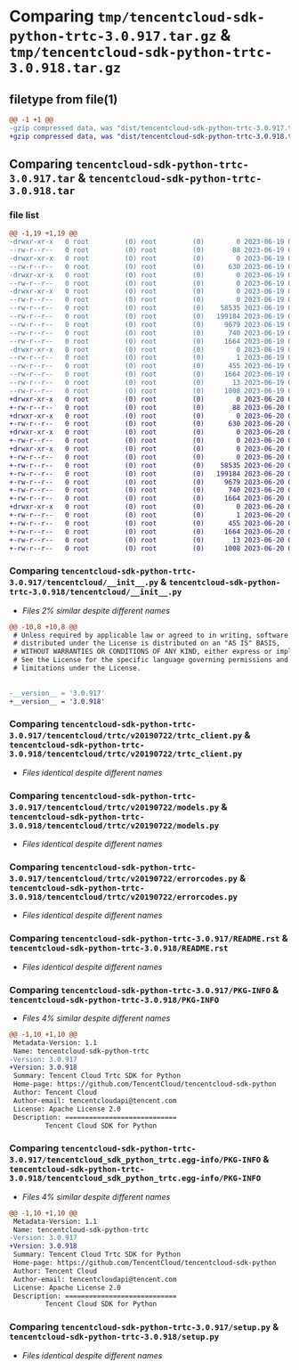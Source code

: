 # Comparing `tmp/tencentcloud-sdk-python-trtc-3.0.917.tar.gz` & `tmp/tencentcloud-sdk-python-trtc-3.0.918.tar.gz`

## filetype from file(1)

```diff
@@ -1 +1 @@
-gzip compressed data, was "dist/tencentcloud-sdk-python-trtc-3.0.917.tar", last modified: Mon Jun 19 00:36:32 2023, max compression
+gzip compressed data, was "dist/tencentcloud-sdk-python-trtc-3.0.918.tar", last modified: Tue Jun 20 02:51:41 2023, max compression
```

## Comparing `tencentcloud-sdk-python-trtc-3.0.917.tar` & `tencentcloud-sdk-python-trtc-3.0.918.tar`

### file list

```diff
@@ -1,19 +1,19 @@
-drwxr-xr-x   0 root         (0) root         (0)        0 2023-06-19 00:36:32.000000 tencentcloud-sdk-python-trtc-3.0.917/
--rw-r--r--   0 root         (0) root         (0)       88 2023-06-19 00:36:32.000000 tencentcloud-sdk-python-trtc-3.0.917/setup.cfg
-drwxr-xr-x   0 root         (0) root         (0)        0 2023-06-19 00:36:32.000000 tencentcloud-sdk-python-trtc-3.0.917/tencentcloud/
--rw-r--r--   0 root         (0) root         (0)      630 2023-06-19 00:36:32.000000 tencentcloud-sdk-python-trtc-3.0.917/tencentcloud/__init__.py
-drwxr-xr-x   0 root         (0) root         (0)        0 2023-06-19 00:36:32.000000 tencentcloud-sdk-python-trtc-3.0.917/tencentcloud/trtc/
--rw-r--r--   0 root         (0) root         (0)        0 2023-06-19 00:36:32.000000 tencentcloud-sdk-python-trtc-3.0.917/tencentcloud/trtc/__init__.py
-drwxr-xr-x   0 root         (0) root         (0)        0 2023-06-19 00:36:32.000000 tencentcloud-sdk-python-trtc-3.0.917/tencentcloud/trtc/v20190722/
--rw-r--r--   0 root         (0) root         (0)        0 2023-06-19 00:36:32.000000 tencentcloud-sdk-python-trtc-3.0.917/tencentcloud/trtc/v20190722/__init__.py
--rw-r--r--   0 root         (0) root         (0)    58535 2023-06-19 00:36:32.000000 tencentcloud-sdk-python-trtc-3.0.917/tencentcloud/trtc/v20190722/trtc_client.py
--rw-r--r--   0 root         (0) root         (0)   199184 2023-06-19 00:36:32.000000 tencentcloud-sdk-python-trtc-3.0.917/tencentcloud/trtc/v20190722/models.py
--rw-r--r--   0 root         (0) root         (0)     9679 2023-06-19 00:36:32.000000 tencentcloud-sdk-python-trtc-3.0.917/tencentcloud/trtc/v20190722/errorcodes.py
--rw-r--r--   0 root         (0) root         (0)      740 2023-06-19 00:36:32.000000 tencentcloud-sdk-python-trtc-3.0.917/README.rst
--rw-r--r--   0 root         (0) root         (0)     1664 2023-06-19 00:36:32.000000 tencentcloud-sdk-python-trtc-3.0.917/PKG-INFO
-drwxr-xr-x   0 root         (0) root         (0)        0 2023-06-19 00:36:32.000000 tencentcloud-sdk-python-trtc-3.0.917/tencentcloud_sdk_python_trtc.egg-info/
--rw-r--r--   0 root         (0) root         (0)        1 2023-06-19 00:36:32.000000 tencentcloud-sdk-python-trtc-3.0.917/tencentcloud_sdk_python_trtc.egg-info/dependency_links.txt
--rw-r--r--   0 root         (0) root         (0)      455 2023-06-19 00:36:32.000000 tencentcloud-sdk-python-trtc-3.0.917/tencentcloud_sdk_python_trtc.egg-info/SOURCES.txt
--rw-r--r--   0 root         (0) root         (0)     1664 2023-06-19 00:36:32.000000 tencentcloud-sdk-python-trtc-3.0.917/tencentcloud_sdk_python_trtc.egg-info/PKG-INFO
--rw-r--r--   0 root         (0) root         (0)       13 2023-06-19 00:36:32.000000 tencentcloud-sdk-python-trtc-3.0.917/tencentcloud_sdk_python_trtc.egg-info/top_level.txt
--rw-r--r--   0 root         (0) root         (0)     1008 2023-06-19 00:36:32.000000 tencentcloud-sdk-python-trtc-3.0.917/setup.py
+drwxr-xr-x   0 root         (0) root         (0)        0 2023-06-20 02:51:41.000000 tencentcloud-sdk-python-trtc-3.0.918/
+-rw-r--r--   0 root         (0) root         (0)       88 2023-06-20 02:51:41.000000 tencentcloud-sdk-python-trtc-3.0.918/setup.cfg
+drwxr-xr-x   0 root         (0) root         (0)        0 2023-06-20 02:51:41.000000 tencentcloud-sdk-python-trtc-3.0.918/tencentcloud/
+-rw-r--r--   0 root         (0) root         (0)      630 2023-06-20 02:51:41.000000 tencentcloud-sdk-python-trtc-3.0.918/tencentcloud/__init__.py
+drwxr-xr-x   0 root         (0) root         (0)        0 2023-06-20 02:51:41.000000 tencentcloud-sdk-python-trtc-3.0.918/tencentcloud/trtc/
+-rw-r--r--   0 root         (0) root         (0)        0 2023-06-20 02:51:41.000000 tencentcloud-sdk-python-trtc-3.0.918/tencentcloud/trtc/__init__.py
+drwxr-xr-x   0 root         (0) root         (0)        0 2023-06-20 02:51:41.000000 tencentcloud-sdk-python-trtc-3.0.918/tencentcloud/trtc/v20190722/
+-rw-r--r--   0 root         (0) root         (0)        0 2023-06-20 02:51:41.000000 tencentcloud-sdk-python-trtc-3.0.918/tencentcloud/trtc/v20190722/__init__.py
+-rw-r--r--   0 root         (0) root         (0)    58535 2023-06-20 02:51:41.000000 tencentcloud-sdk-python-trtc-3.0.918/tencentcloud/trtc/v20190722/trtc_client.py
+-rw-r--r--   0 root         (0) root         (0)   199184 2023-06-20 02:51:41.000000 tencentcloud-sdk-python-trtc-3.0.918/tencentcloud/trtc/v20190722/models.py
+-rw-r--r--   0 root         (0) root         (0)     9679 2023-06-20 02:51:41.000000 tencentcloud-sdk-python-trtc-3.0.918/tencentcloud/trtc/v20190722/errorcodes.py
+-rw-r--r--   0 root         (0) root         (0)      740 2023-06-20 02:51:41.000000 tencentcloud-sdk-python-trtc-3.0.918/README.rst
+-rw-r--r--   0 root         (0) root         (0)     1664 2023-06-20 02:51:41.000000 tencentcloud-sdk-python-trtc-3.0.918/PKG-INFO
+drwxr-xr-x   0 root         (0) root         (0)        0 2023-06-20 02:51:41.000000 tencentcloud-sdk-python-trtc-3.0.918/tencentcloud_sdk_python_trtc.egg-info/
+-rw-r--r--   0 root         (0) root         (0)        1 2023-06-20 02:51:41.000000 tencentcloud-sdk-python-trtc-3.0.918/tencentcloud_sdk_python_trtc.egg-info/dependency_links.txt
+-rw-r--r--   0 root         (0) root         (0)      455 2023-06-20 02:51:41.000000 tencentcloud-sdk-python-trtc-3.0.918/tencentcloud_sdk_python_trtc.egg-info/SOURCES.txt
+-rw-r--r--   0 root         (0) root         (0)     1664 2023-06-20 02:51:41.000000 tencentcloud-sdk-python-trtc-3.0.918/tencentcloud_sdk_python_trtc.egg-info/PKG-INFO
+-rw-r--r--   0 root         (0) root         (0)       13 2023-06-20 02:51:41.000000 tencentcloud-sdk-python-trtc-3.0.918/tencentcloud_sdk_python_trtc.egg-info/top_level.txt
+-rw-r--r--   0 root         (0) root         (0)     1008 2023-06-20 02:51:41.000000 tencentcloud-sdk-python-trtc-3.0.918/setup.py
```

### Comparing `tencentcloud-sdk-python-trtc-3.0.917/tencentcloud/__init__.py` & `tencentcloud-sdk-python-trtc-3.0.918/tencentcloud/__init__.py`

 * *Files 2% similar despite different names*

```diff
@@ -10,8 +10,8 @@
 # Unless required by applicable law or agreed to in writing, software
 # distributed under the License is distributed on an "AS IS" BASIS,
 # WITHOUT WARRANTIES OR CONDITIONS OF ANY KIND, either express or implied.
 # See the License for the specific language governing permissions and
 # limitations under the License.
 
 
-__version__ = '3.0.917'
+__version__ = '3.0.918'
```

### Comparing `tencentcloud-sdk-python-trtc-3.0.917/tencentcloud/trtc/v20190722/trtc_client.py` & `tencentcloud-sdk-python-trtc-3.0.918/tencentcloud/trtc/v20190722/trtc_client.py`

 * *Files identical despite different names*

### Comparing `tencentcloud-sdk-python-trtc-3.0.917/tencentcloud/trtc/v20190722/models.py` & `tencentcloud-sdk-python-trtc-3.0.918/tencentcloud/trtc/v20190722/models.py`

 * *Files identical despite different names*

### Comparing `tencentcloud-sdk-python-trtc-3.0.917/tencentcloud/trtc/v20190722/errorcodes.py` & `tencentcloud-sdk-python-trtc-3.0.918/tencentcloud/trtc/v20190722/errorcodes.py`

 * *Files identical despite different names*

### Comparing `tencentcloud-sdk-python-trtc-3.0.917/README.rst` & `tencentcloud-sdk-python-trtc-3.0.918/README.rst`

 * *Files identical despite different names*

### Comparing `tencentcloud-sdk-python-trtc-3.0.917/PKG-INFO` & `tencentcloud-sdk-python-trtc-3.0.918/PKG-INFO`

 * *Files 4% similar despite different names*

```diff
@@ -1,10 +1,10 @@
 Metadata-Version: 1.1
 Name: tencentcloud-sdk-python-trtc
-Version: 3.0.917
+Version: 3.0.918
 Summary: Tencent Cloud Trtc SDK for Python
 Home-page: https://github.com/TencentCloud/tencentcloud-sdk-python
 Author: Tencent Cloud
 Author-email: tencentcloudapi@tencent.com
 License: Apache License 2.0
 Description: ============================
         Tencent Cloud SDK for Python
```

### Comparing `tencentcloud-sdk-python-trtc-3.0.917/tencentcloud_sdk_python_trtc.egg-info/PKG-INFO` & `tencentcloud-sdk-python-trtc-3.0.918/tencentcloud_sdk_python_trtc.egg-info/PKG-INFO`

 * *Files 4% similar despite different names*

```diff
@@ -1,10 +1,10 @@
 Metadata-Version: 1.1
 Name: tencentcloud-sdk-python-trtc
-Version: 3.0.917
+Version: 3.0.918
 Summary: Tencent Cloud Trtc SDK for Python
 Home-page: https://github.com/TencentCloud/tencentcloud-sdk-python
 Author: Tencent Cloud
 Author-email: tencentcloudapi@tencent.com
 License: Apache License 2.0
 Description: ============================
         Tencent Cloud SDK for Python
```

### Comparing `tencentcloud-sdk-python-trtc-3.0.917/setup.py` & `tencentcloud-sdk-python-trtc-3.0.918/setup.py`

 * *Files identical despite different names*

